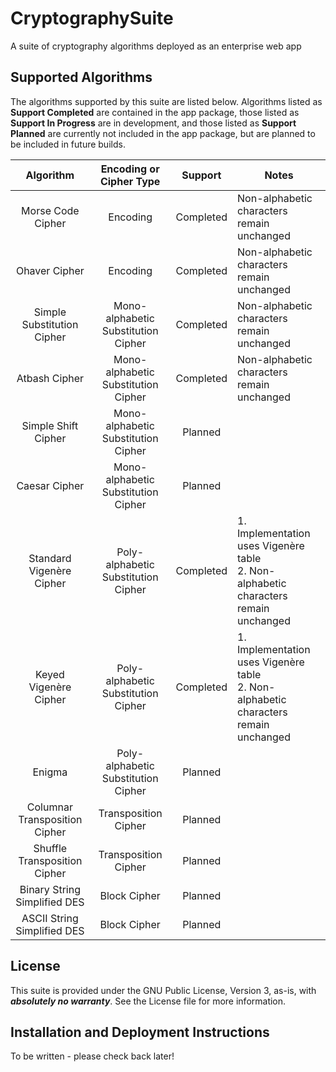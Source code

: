 # CryptographySuite
A suite of cryptography algorithms deployed as an enterprise web app

## Supported Algorithms
The algorithms supported by this suite are listed below. Algorithms listed as **Support Completed** are contained in
the app package, those listed as **Support In Progress** are in development, and those listed as **Support Planned** 
are currently not included in the app package, but are planned to be included in future builds.

|            Algorithm            |       Encoding or Cipher Type       |  Support  | Notes                                                                                          |
|:-------------------------------:|:-----------------------------------:|:---------:|------------------------------------------------------------------------------------------------|
|        Morse Code Cipher        |              Encoding               | Completed | Non-alphabetic characters remain unchanged                                                     |
|          Ohaver Cipher          |              Encoding               | Completed | Non-alphabetic characters remain unchanged                                                     |
|   Simple Substitution Cipher    | Mono-alphabetic Substitution Cipher | Completed | Non-alphabetic characters remain unchanged                                                     |
|          Atbash Cipher          | Mono-alphabetic Substitution Cipher | Completed | Non-alphabetic characters remain unchanged                                                     |
|       Simple Shift Cipher       | Mono-alphabetic Substitution Cipher |  Planned  |                                                                                                |
|          Caesar Cipher          | Mono-alphabetic Substitution Cipher |  Planned  |                                                                                                |
| Standard Vigen&egrave;re Cipher | Poly-alphabetic Substitution Cipher | Completed | 1. Implementation uses Vigen&egrave;re table<br/>2. Non-alphabetic characters remain unchanged |
|  Keyed Vigen&egrave;re Cipher   | Poly-alphabetic Substitution Cipher | Completed | 1. Implementation uses Vigen&egrave;re table<br/>2. Non-alphabetic characters remain unchanged |                                          |
|             Enigma              | Poly-alphabetic Substitution Cipher |  Planned  |                                                                                                |
|  Columnar Transposition Cipher  |        Transposition Cipher         |  Planned  |                                                                                                |
|  Shuffle Transposition Cipher   |        Transposition Cipher         |  Planned  |                                                                                                |
|  Binary String Simplified DES   |            Block Cipher             |  Planned  |                                                                                                |
|   ASCII String Simplified DES   |            Block Cipher             |  Planned  |                                                                                                |

## License
This suite is provided under the GNU Public License, Version 3, as-is, with **_absolutely no warranty_**.
See the License file for more information.

## Installation and Deployment Instructions
To be written - please check back later!